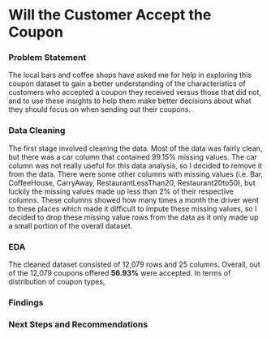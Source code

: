 # Will the Customer Accept the Coupon

### Problem Statement
The local bars and coffee shops have asked me for help in exploring this coupon dataset to gain a better understanding of the characteristics of customers who accepted a coupon they received versus those that did not, and to use these insights to help them make better decisions about what they should focus on when sending out their coupons.
### Data Cleaning
The first stage involved cleaning the data. Most of the data was fairly clean, but there was a car column that contained 99.15% missing values. The car column was not really useful for this data analysis, so I decided to remove it from the data. There were some other columns with missing values (i.e. Bar, CoffeeHouse, CarryAway, RestaurantLessThan20, Restaurant20to50), but luckily the missing values made up less than 2% of their respective columns. These columns showed how many times a month the driver went to these places which made it difficult to impute these missing values, so I decided to drop these missing value rows from the data as it only made up a small portion of the overall dataset.
### EDA
The cleaned dataset consisted of 12,079 rows and 25 columns. Overall, out of the 12,079 coupons offered **56.93%** were accepted. In terms of distribution of coupon types, 
### Findings

### Next Steps and Recommendations
